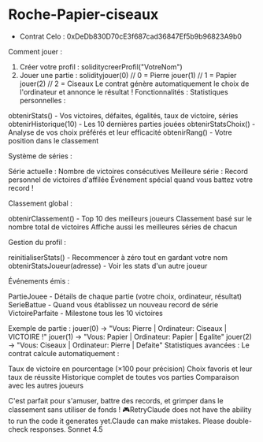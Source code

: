 # Roche-Papier-ciseaux

* Contrat Celo : 0xDeDb830D70cE3f687cad36847Ef5b9b96823A9b0

Comment jouer :
1. Créer votre profil :
soliditycreerProfil("VotreNom")
2. Jouer une partie :
solidityjouer(0)  // 0 = Pierre
jouer(1)  // 1 = Papier
jouer(2)  // 2 = Ciseaux
Le contrat génère automatiquement le choix de l'ordinateur et annonce le résultat !
Fonctionnalités :
Statistiques personnelles :

obtenirStats() - Vos victoires, défaites, égalités, taux de victoire, séries
obtenirHistorique(10) - Les 10 dernières parties jouées
obtenirStatsChoix() - Analyse de vos choix préférés et leur efficacité
obtenirRang() - Votre position dans le classement

Système de séries :

Série actuelle : Nombre de victoires consécutives
Meilleure série : Record personnel de victoires d'affilée
Événement spécial quand vous battez votre record !

Classement global :

obtenirClassement() - Top 10 des meilleurs joueurs
Classement basé sur le nombre total de victoires
Affiche aussi les meilleures séries de chacun

Gestion du profil :

reinitialiserStats() - Recommencer à zéro tout en gardant votre nom
obtenirStatsJoueur(adresse) - Voir les stats d'un autre joueur

Événements émis :

PartieJouee - Détails de chaque partie (votre choix, ordinateur, résultat)
SerieBattue - Quand vous établissez un nouveau record de série
VictoireParfaite - Milestone tous les 10 victoires

Exemple de partie :
jouer(0) → "Vous: Pierre | Ordinateur: Ciseaux | VICTOIRE !"
jouer(1) → "Vous: Papier | Ordinateur: Papier | Egalite"
jouer(2) → "Vous: Ciseaux | Ordinateur: Pierre | Defaite"
Statistiques avancées :
Le contrat calcule automatiquement :

Taux de victoire en pourcentage (×100 pour précision)
Choix favoris et leur taux de réussite
Historique complet de toutes vos parties
Comparaison avec les autres joueurs

C'est parfait pour s'amuser, battre des records, et grimper dans le classement sans utiliser de fonds ! 🎮RetryClaude does not have the ability to run the code it generates yet.Claude can make mistakes. Please double-check responses. Sonnet 4.5
